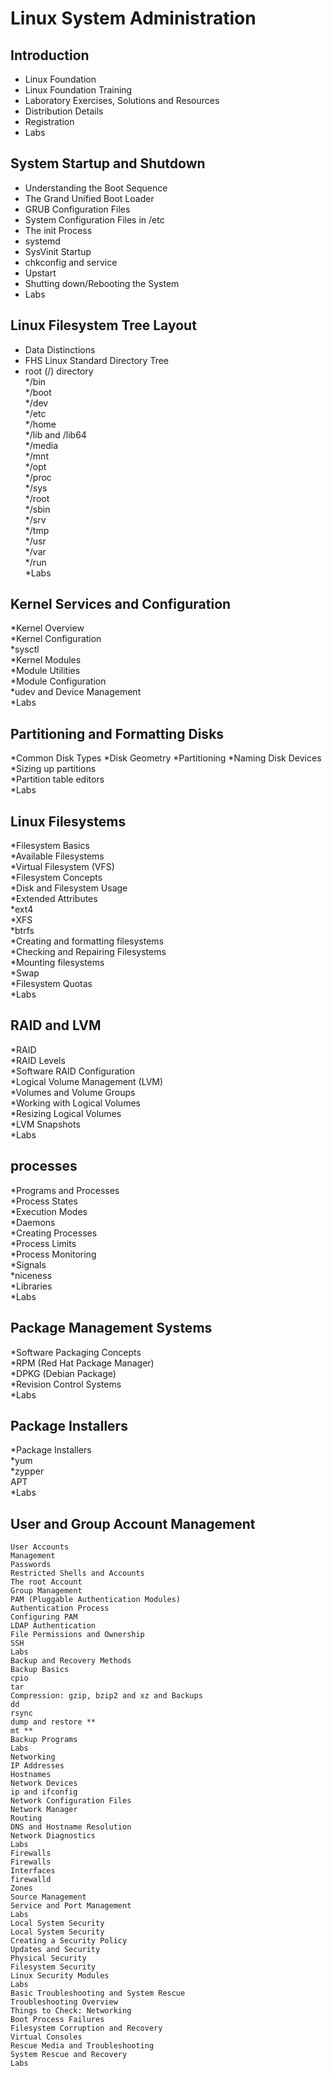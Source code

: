 # Linux System Administration

## Introduction
* Linux Foundation  
* Linux Foundation Training  
* Laboratory Exercises, Solutions and Resources  
* Distribution Details  
* Registration  
* Labs  

## System Startup and Shutdown
* Understanding the Boot Sequence  
* The Grand Unified Boot Loader  
* GRUB Configuration Files  
* System Configuration Files in /etc  
* The init Process  
* systemd  
* SysVinit Startup  
* chkconfig and service  
* Upstart  
* Shutting down/Rebooting the System  
* Labs  

## Linux Filesystem Tree Layout
* Data Distinctions  
* FHS Linux Standard Directory Tree  
* root (/) directory  
*/bin  
*/boot  
*/dev  
*/etc  
*/home  
*/lib and /lib64  
*/media  
*/mnt  
*/opt  
*/proc  
*/sys  
*/root  
*/sbin  
*/srv  
*/tmp  
*/usr  
*/var  
*/run  
*Labs  

## Kernel Services and Configuration
*Kernel Overview  
*Kernel Configuration  
*sysctl  
*Kernel Modules  
*Module Utilities  
*Module Configuration  
*udev and Device Management  
*Labs  

## Partitioning and Formatting Disks
*Common Disk Types
*Disk Geometry
*Partitioning
*Naming Disk Devices
*Sizing up partitions  
*Partition table editors  
*Labs  

## Linux Filesystems
*Filesystem Basics  
*Available Filesystems  
*Virtual Filesystem (VFS)  
*Filesystem Concepts  
*Disk and Filesystem Usage  
*Extended Attributes  
*ext4  
*XFS  
*btrfs  
*Creating and formatting filesystems  
*Checking and Repairing Filesystems  
*Mounting filesystems  
*Swap  
*Filesystem Quotas  
*Labs  

## RAID and LVM
*RAID  
*RAID Levels  
*Software RAID Configuration  
*Logical Volume Management (LVM)  
*Volumes and Volume Groups  
*Working with Logical Volumes  
*Resizing Logical Volumes  
*LVM Snapshots  
*Labs  

## processes
*Programs and Processes  
*Process States  
*Execution Modes  
*Daemons  
*Creating Processes  
*Process Limits  
*Process Monitoring  
*Signals  
*niceness  
*Libraries  
*Labs

## Package Management Systems
*Software Packaging Concepts  
*RPM (Red Hat Package Manager)  
*DPKG (Debian Package)  
*Revision Control Systems  
*Labs

## Package Installers
*Package Installers  
*yum  
*zypper  
APT  
*Labs  

## User and Group Account Management
```
User Accounts
Management
Passwords
Restricted Shells and Accounts
The root Account
Group Management
PAM (Pluggable Authentication Modules)
Authentication Process
Configuring PAM
LDAP Authentication
File Permissions and Ownership
SSH
Labs
Backup and Recovery Methods
Backup Basics
cpio
tar
Compression: gzip, bzip2 and xz and Backups
dd
rsync
dump and restore **
mt **
Backup Programs
Labs
Networking
IP Addresses
Hostnames
Network Devices
ip and ifconfig
Network Configuration Files
Network Manager
Routing
DNS and Hostname Resolution
Network Diagnostics
Labs
Firewalls
Firewalls
Interfaces
firewalld
Zones
Source Management
Service and Port Management
Labs
Local System Security
Local System Security
Creating a Security Policy
Updates and Security
Physical Security
Filesystem Security
Linux Security Modules
Labs
Basic Troubleshooting and System Rescue
Troubleshooting Overview
Things to Check: Networking
Boot Process Failures
Filesystem Corruption and Recovery
Virtual Consoles
Rescue Media and Troubleshooting
System Rescue and Recovery
Labs
```
